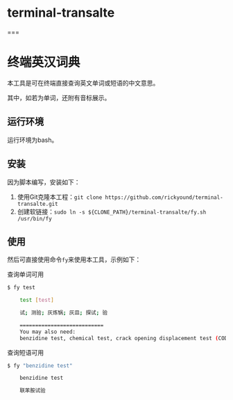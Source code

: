 # terminal-transalte

===

# 终端英汉词典

本工具是可在终端直接查询英文单词或短语的中文意思。

其中，如若为单词，还附有音标展示。

## 运行环境

运行环境为bash。

## 安装

因为脚本编写，安装如下：

1. 使用Git克隆本工程：`git clone https://github.com/rickyound/terminal-transalte.git`
2. 创建软链接：`sudo ln -s ${CLONE_PATH}/terminal-transalte/fy.sh /usr/bin/fy`

## 使用

然后可直接使用命令`fy`来使用本工具，示例如下：

查询单词可用

```bash
$ fy test

    test [test]

    试; 测验; 灰炼锅; 灰皿; 探试; 验

    ===========================
    You may also need:
    benzidine test, chemical test, crack opening displacement test (COD test), lead corrosion test, thermal aging test, methemoglobin reduction test, consistency test ...
```

查询短语可用

```bash
$ fy "benzidine test"

    benzidine test

    联苯胺试验
```

